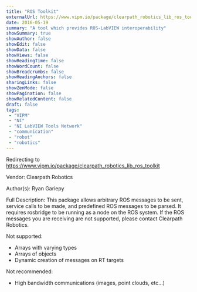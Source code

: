 ```yaml
---
title: "ROS Toolkit"
externalUrl: https://www.vipm.io/package/clearpath_robotics_lib_ros_toolkit
date: 2016-05-19
summary: "A tool which provides ROS-LabVIEW interoperability"
showSummary: true
showAuthor: false
showEdit: false
showData: false
showViews: false
showReadingTime: false
showWordCount: false
showBreadcrumbs: false
showHeadingAnchors: false
sharingLinks: false
showZenMode: false
showPagination: false
showRelatedContent: false
draft: false
tags:
 - "VIPM"
 - "NI"
 - "NI LabVIEW Tools Network"
 - "communication"
 - "robot"
 - "robotics"
---
```


Redirecting to https://www.vipm.io/package/clearpath_robotics_lib_ros_toolkit

Vendor: Clearpath Robotics

Author(s): Ryan Gariepy
 
Full Description:
This package allows arbitrary ROS messages to be sent, service calls to be made, and predefined ROS messages to be parsed. It requires rosbridge to be running as a node on the ROS system. If the ROS messages you are receiving are not supported, please contact Clearpath Robotics.

Not supported:
- Arrays with varying types
- Arrays of objects
- Dynamic creation of messages on RT targets

Not recommended:
- High bandwidth communications (images, point clouds, etc...)